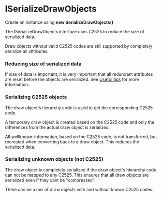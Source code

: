 # ISerializeDrawObjects

Create an instance using **new SerializeDrawObjects()**.

The ISerializeDrawObjects interface uses C2525 to reduce the size of serialized data. 

Draw objects without valid C2525 codes are still supported by completely serialize all attributes.


### Reducing size of serialized data

If size of data is important, it is very important that all redundant attributes are reset before the objects are serialized. See [Useful tips](maria_gdk/programming/functionality/drawobjects/serialize/bestpractises) for more information.


### Serializing C2525 objects

The draw object's hierarchy code is used to get the corresponding C2525 code. 

A temporary draw object is created based on the C2525 code and only the differences from the actual draw object is serialized. 

All wellknown-information, based on the C2525 code, is not transferred, but recreated when converting back to a draw object. This reduces the serialized data.


### Serializing unknown objects (not C2525)

The draw object is completely serialized if the draw object's hierarchy code can not be mapped to any C2525. This ensures that all draw objects are serialized even if they cant be "compressed".

There can be a mix of draw objects with and without known C2525 codes.
